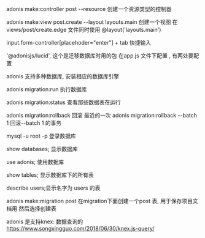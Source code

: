 adonis make:controller post --resource  创建一个资源类型的控制器

adonis make:view post.create --layout layouts.main  创建一个视图 在views/post/create.edge 文件同时使用 @layout('layouts.main')

input.form-controller[placehoder="enter"]  +  tab  快捷输入

'@adonisjs/lucid',  这个是迁移数据库时用的包  在app.js 文件下配置 , 有两处要配置 

adonis 支持多种数据库, 安装相应的数据库引擎 

adonis migration:run 执行数据库

adonis migration:status 查看那些数据表在运行

adonis migration:rollback 回滚 最近的一次
adonis migration:rollback --batch 1 回滚--batch 1 的事务

mysql -u root -p 登录数据库

show databases; 显示数据库

use adonis; 使用数据库

show tables; 显示数据库下的所有表

describe users;显示名字为 users 的表

adonis make:migration post  在migration下面创建一个post 表, 用于保存项目文档用  然后选择创建表 

adonis 是支持knex: 数据查询的  https://www.songxingguo.com/2018/06/30/knex.js-query/
